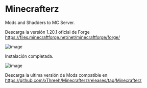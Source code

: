 # Minecrafterz
Mods and Shadders to MC Server.

Descarga la versión 1.20.1 oficial de Forge https://files.minecraftforge.net/net/minecraftforge/forge/

![image](https://github.com/xThreeh/Minecrafterz/assets/16139465/c4d6f1db-f05e-457d-b82d-58fc5814b68c)

Instalación completada.

![image](https://github.com/xThreeh/Minecrafterz/assets/16139465/8410f1f3-935a-4311-8d6c-c908d11232e7)

Descarga la ultima versión de Mods compatible en https://github.com/xThreeh/Minecrafterz/releases/tag/Minecrafterz

